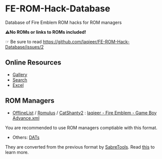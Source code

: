# FE-ROM-Hack-Database
Database of Fire Emblem ROM hacks for ROM managers

**⚠️No ROMs or links to ROMs included!**

☞ Be sure to read https://github.com/laqieer/FE-ROM-Hack-Database/issues/2

## Online Resources

- [Gallery](http://github.laqieer.ml/gallery.html)
- [Search](http://github.laqieer.ml/search.html)
- [Excel](https://github.com/laqieer/FE-ROM-Hack-Database/blob/main/Excel/ROMs.csv)

## ROM Managers

- [OfflineList](http://offlinelist.free.fr/) / [Romulus](https://romulus.cc/) / [CatShanty2](https://www.catshanty.com/) : [laqieer - Fire Emblem - Game Boy Advance.xml](https://github.com/laqieer/FE-ROM-Hack-Database/blob/main/OfflineList/datas/laqieer%20-%20Fire%20Emblem%20-%20Game%20Boy%20Advance.xml)

You are recommended to use ROM managers comptiable with this format.

- Others: [DATs](https://github.com/laqieer/FE-ROM-Hack-Database/tree/main/DATs)

They are converted from the previous format by [SabreTools](https://github.com/SabreTools/SabreTools). Read [this](https://github.com/SabreTools/SabreTools/wiki/DatFile-Formats) to learn more.
